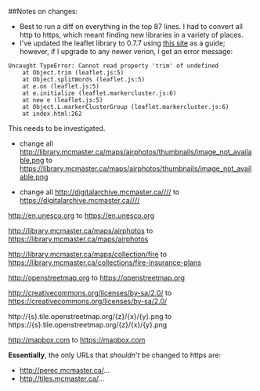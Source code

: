 ##Notes on changes:

- Best to run a diff on everything in the top 87 lines. I had to convert all http to https, which meant finding new libraries in a variety of places.
- I've updated the leaflet library to 0.7.7 using [this site](https://cdnjs.com/libraries/leaflet/) as a guide; however, if I upgrade to any newer verion, I get an error message:

```
Uncaught TypeError: Cannot read property 'trim' of undefined
    at Object.trim (leaflet.js:5)
    at Object.splitWords (leaflet.js:5)
    at e.on (leaflet.js:5)
    at e.initialize (leaflet.markercluster.js:6)
    at new e (leaflet.js:5)
    at Object.L.markerClusterGroup (leaflet.markercluster.js:6)
    at index.html:262
```

This needs to be investigated.

- change all 
http://library.mcmaster.ca/maps/airphotos/thumbnails/image_not_available.png
to 
https://library.mcmaster.ca/maps/airphotos/thumbnails/image_not_available.png

- change all 
http://digitalarchive.mcmaster.ca////
to 
https://digitalarchive.mcmaster.ca////

http://en.unesco.org
to 
https://en.unesco.org

http://library.mcmaster.ca/maps/airphotos
to 
https://library.mcmaster.ca/maps/airphotos

http://library.mcmaster.ca/maps/collection/fire
to 
https://library.mcmaster.ca/collections/fire-insurance-plans

http://openstreetmap.org
to 
https://openstreetmap.org

http://creativecommons.org/licenses/by-sa/2.0/
to 
https://creativecommons.org/licenses/by-sa/2.0/

http://{s}.tile.openstreetmap.org/{z}/{x}/{y}.png
to 
https://{s}.tile.openstreetmap.org/{z}/{x}/{y}.png

http://mapbox.com
to 
https://mapbox.com

**Essentially**, the only URLs that *shouldn't* be changed to https are:
- http://perec.mcmaster.ca/...
- http://tiles.mcmaster.ca/...

